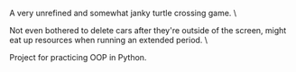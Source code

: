 A very unrefined and somewhat janky turtle crossing game. \\

Not even bothered to delete cars after they're outside of the screen, might eat up resources when running an extended period. \\

Project for practicing OOP in Python.
